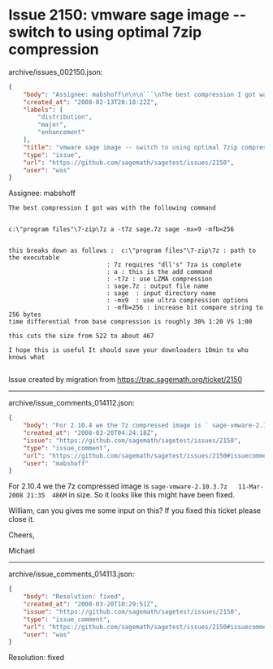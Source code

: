 # Issue 2150: vmware sage image -- switch to using optimal 7zip compression

archive/issues_002150.json:
```json
{
    "body": "Assignee: mabshoff\n\n\n```\nThe best compression I got was with the following command\n\n\nc:\\\"program files\"\\7-zip\\7z a -t7z sage.7z sage -mx=9 -mfb=256\n\n\nthis breaks down as follows :  c:\\\"program files\"\\7-zip\\7z : path to the executable\n                           : 7z requires \"dll's\" 7za is complete\n                           : a : this is the add command\n                           : -t7z : use LZMA compression\n                           : sage.7z : output file name\n                           : sage  : input directory name\n                           : -mx9  : use ultra compression options\n                           : -mfb=256 : increase bit compare string to 256 bytes\ntime differential from base compression is roughly 30% 1:20 VS 1:00\n\nthis cuts the size from 522 to about 467\n\nI hope this is useful It should save your downloaders 10min to who knows what\n\n\n```\n\n\nIssue created by migration from https://trac.sagemath.org/ticket/2150\n\n",
    "created_at": "2008-02-13T20:18:22Z",
    "labels": [
        "distribution",
        "major",
        "enhancement"
    ],
    "title": "vmware sage image -- switch to using optimal 7zip compression",
    "type": "issue",
    "url": "https://github.com/sagemath/sagetest/issues/2150",
    "user": "was"
}
```
Assignee: mabshoff


```
The best compression I got was with the following command


c:\"program files"\7-zip\7z a -t7z sage.7z sage -mx=9 -mfb=256


this breaks down as follows :  c:\"program files"\7-zip\7z : path to the executable
                           : 7z requires "dll's" 7za is complete
                           : a : this is the add command
                           : -t7z : use LZMA compression
                           : sage.7z : output file name
                           : sage  : input directory name
                           : -mx9  : use ultra compression options
                           : -mfb=256 : increase bit compare string to 256 bytes
time differential from base compression is roughly 30% 1:20 VS 1:00

this cuts the size from 522 to about 467

I hope this is useful It should save your downloaders 10min to who knows what


```


Issue created by migration from https://trac.sagemath.org/ticket/2150





---

archive/issue_comments_014112.json:
```json
{
    "body": "For 2.10.4 we the 7z compressed image is ` sage-vmware-2.10.3.7z   11-Mar-2008 21:35  486M ` in size. So it looks like this might have been fixed. \n\nWilliam, can you gives me some input on this? If you fixed this ticket please close it.\n\nCheers,\n\nMichael",
    "created_at": "2008-03-20T04:24:18Z",
    "issue": "https://github.com/sagemath/sagetest/issues/2150",
    "type": "issue_comment",
    "url": "https://github.com/sagemath/sagetest/issues/2150#issuecomment-14112",
    "user": "mabshoff"
}
```

For 2.10.4 we the 7z compressed image is ` sage-vmware-2.10.3.7z   11-Mar-2008 21:35  486M ` in size. So it looks like this might have been fixed. 

William, can you gives me some input on this? If you fixed this ticket please close it.

Cheers,

Michael



---

archive/issue_comments_014113.json:
```json
{
    "body": "Resolution: fixed",
    "created_at": "2008-03-20T10:29:51Z",
    "issue": "https://github.com/sagemath/sagetest/issues/2150",
    "type": "issue_comment",
    "url": "https://github.com/sagemath/sagetest/issues/2150#issuecomment-14113",
    "user": "was"
}
```

Resolution: fixed
